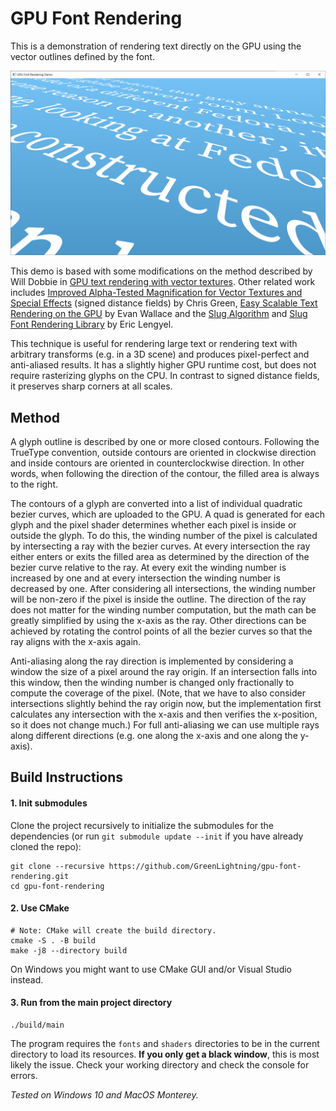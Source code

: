 # GPU Font Rendering

This is a demonstration of rendering text directly on the GPU using the vector outlines defined by the font.

![demonstration image](images/demo.png)

This demo is based with some modifications on the method described by Will Dobbie in [GPU text rendering with vector textures](http://wdobbie.com/post/gpu-text-rendering-with-vector-textures/).
Other related work includes
[Improved Alpha-Tested Magnification for Vector Textures and Special Effects](https://dl.acm.org/doi/10.1145/1281500.1281665) (signed distance fields) by Chris Green,
[Easy Scalable Text Rendering on the GPU](https://medium.com/@evanwallace/easy-scalable-text-rendering-on-the-gpu-c3f4d782c5ac) by Evan Wallace
and the [Slug Algorithm](https://jcgt.org/published/0006/02/02/) and [Slug Font Rendering Library](https://sluglibrary.com/) by Eric Lengyel.

This technique is useful for rendering large text or rendering text with arbitrary transforms (e.g. in a 3D scene) and produces pixel-perfect and anti-aliased results.
It has a slightly higher GPU runtime cost, but does not require rasterizing glyphs on the CPU.
In contrast to signed distance fields, it preserves sharp corners at all scales.

## Method

A glyph outline is described by one or more closed contours.
Following the TrueType convention, outside contours are oriented in clockwise direction and inside contours are oriented in counterclockwise direction.
In other words, when following the direction of the contour, the filled area is always to the right.

The contours of a glyph are converted into a list of individual quadratic bezier curves, which are uploaded to the GPU.
A quad is generated for each glyph and the pixel shader determines whether each pixel is inside or outside the glyph.
To do this, the winding number of the pixel is calculated by intersecting a ray with the bezier curves.
At every intersection the ray either enters or exits the filled area as determined by the direction of the bezier curve relative to the ray.
At every exit the winding number is increased by one and at every intersection the winding number is decreased by one.
After considering all intersections, the winding number will be non-zero if the pixel is inside the outline.
The direction of the ray does not matter for the winding number computation, but the math can be greatly simplified by using the x-axis as the ray.
Other directions can be achieved by rotating the control points of all the bezier curves so that the ray aligns with the x-axis again.

Anti-aliasing along the ray direction is implemented by considering a window the size of a pixel around the ray origin.
If an intersection falls into this window, then the winding number is changed only fractionally to compute the coverage of the pixel.
(Note, that we have to also consider intersections slightly behind the ray origin now,
but the implementation first calculates any intersection with the x-axis and then verifies the x-position,
so it does not change much.)
For full anti-aliasing we can use multiple rays along different directions (e.g. one along the x-axis and one along the y-axis).

## Build Instructions

#### 1. Init submodules

Clone the project recursively to initialize the submodules for the dependencies
(or run `git submodule update --init` if you have already cloned the repo):

```
git clone --recursive https://github.com/GreenLightning/gpu-font-rendering.git
cd gpu-font-rendering
```

#### 2. Use CMake

```
# Note: CMake will create the build directory.
cmake -S . -B build
make -j8 --directory build
```

On Windows you might want to use CMake GUI and/or Visual Studio instead.

#### 3. Run from the main project directory

```
./build/main
```

The program requires the `fonts` and `shaders` directories to be in
the current directory to load its resources.
**If you only get a black window**, this is most likely the issue.
Check your working directory and check the console for errors.

*Tested on Windows 10 and MacOS Monterey.*
